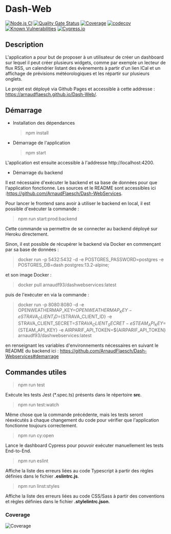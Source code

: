 # Dash-Web

[![Node.js CI](https://github.com/ArnaudFlaesch/Dash-Web/actions/workflows/ci.yml/badge.svg)](https://github.com/ArnaudFlaesch/Dash-Web/actions/workflows/ci.yml)
[![Quality Gate Status](https://sonarcloud.io/api/project_badges/measure?project=ArnaudFlaesch_Dash-Web&metric=alert_status)](https://sonarcloud.io/summary/new_code?id=ArnaudFlaesch_Dash-Web)
[![Coverage](https://sonarcloud.io/api/project_badges/measure?project=ArnaudFlaesch_Dash-Web&metric=coverage)](https://sonarcloud.io/summary/new_code?id=ArnaudFlaesch_Dash-Web)
[![codecov](https://codecov.io/gh/ArnaudFlaesch/Dash-Web/branch/master/graph/badge.svg?token=9NEN97P2Y1)](https://codecov.io/gh/ArnaudFlaesch/Dash-Web)
[![Known Vulnerabilities](https://snyk.io/test/github/ArnaudFlaesch/Dash-Web/badge.svg)](https://snyk.io/test/github/ArnaudFlaesch/Dash-Web)
[![Cypress.io](https://img.shields.io/badge/tested%20with-Cypress-04C38E.svg)](https://www.cypress.io/)

## Description

L'application a pour but de proposer à un utilisateur de créer un dashboard sur lequel il peut créer plusieurs widgets, comme par exemple un lecteur de flux RSS, un calendrier listant des évènements à partir d'un lien ICal et un affichage de prévisions météorologiques et les répartir sur plusieurs onglets.

Le projet est déployé via Github Pages et accessible à cette addresse : https://arnaudflaesch.github.io/Dash-Web/.

## Démarrage

- Installation des dépendances

  > npm install

- Démarrage de l'application
  > npm start

L'application est ensuite accessible à l'addresse http://localhost:4200.

- Démarrage du backend

Il est nécessaire d'exécuter le backend et sa base de données pour que l'application fonctionne. Les sources et le README sont accessibles ici :https://github.com/ArnaudFlaesch/Dash-WebServices.

Pour lancer le frontend sans avoir à utiliser le backend en local, il est possible d'exécuter la commande :

> npm run start:prod:backend

Cette commande va permettre de se connecter au backend déployé sur Heroku directement.

Sinon, il est possible de récupérer le backend via Docker en commençant par sa base de données :

> docker run -p 5432:5432 -d -e POSTGRES_PASSWORD=postgres -e POSTGRES_DB=dash postgres:13.2-alpine;

et son image Docker :

> docker pull arnaudf93/dashwebservices:latest

puis de l'exécuter en via la commande :

> docker run -p 8080:8080 -d -e OPENWEATHERMAP_KEY=${OPENWEATHERMAP_KEY} -e STRAVA_CLIENT_ID=${STRAVA_CLIENT_ID} -e STRAVA_CLIENT_SECRET=${STRAVA_CLIENT_SECRET} -e STEAM_API_KEY=${STEAM_API_KEY} -e AIRPARIF_API_TOKEN=${AIRPARIF_API_TOKEN} arnaudf93/dashwebservices:latest

en renseignant les variables d'environnements nécessaires en suivant le README du backend ici :
https://github.com/ArnaudFlaesch/Dash-Webservices#demarrage

## Commandes utiles

> npm run test

Exécute les tests Jest (\*.spec.ts) présents dans le répertoire **src**.

> npm run test:watch

Même chose que la commande précédente, mais les tests seront réexécutés à chaque changement du code pour vérifier que l'application fonctionne toujours correctement.

> npm run cy:open

Lance le dashboard Cypress pour pouvoir exécuter manuellement les tests End-to-End.

> npm run eslint

Affiche la liste des erreurs liées au code Typescript à partir des règles définies dans le fichier **.eslintrc.js**.

> npm run linst:styles

Affiche la liste des erreurs liées au code CSS/Sass à partir des conventions et règles définies dans le fichier **.stylelintrc.json**.

### Coverage

![Coverage](https://codecov.io/gh/ArnaudFlaesch/Dash-Web/branch/master/graphs/sunburst.svg)
